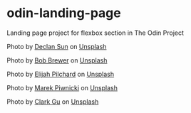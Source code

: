 # odin-landing-page
Landing page project for flexbox section in The Odin Project

Photo by [Declan Sun](https://unsplash.com/@declansun?utm_content=creditCopyText&utm_medium=referral&utm_source=unsplash) on [Unsplash](https://unsplash.com/photos/a-very-tall-building-sitting-next-to-a-very-tall-building-v38pHarq5_4?utm_content=creditCopyText&utm_medium=referral&utm_source=unsplash)
  
Photo by [Bob Brewer](https://unsplash.com/@brewbottle?utm_content=creditCopyText&utm_medium=referral&utm_source=unsplash) on [Unsplash](https://unsplash.com/photos/the-sun-is-setting-over-the-horizon-of-a-field-FIsLLcTyuLU?utm_content=creditCopyText&utm_medium=referral&utm_source=unsplash)

Photo by [Elijah Pilchard](https://unsplash.com/@elijahp?utm_content=creditCopyText&utm_medium=referral&utm_source=unsplash) on [Unsplash](https://unsplash.com/photos/a-long-exposure-photo-of-a-sunset-over-a-highway-rVDvDCWHz20?utm_content=creditCopyText&utm_medium=referral&utm_source=unsplash)

Photo by [Marek Piwnicki](https://unsplash.com/@marekpiwnicki?utm_content=creditCopyText&utm_medium=referral&utm_source=unsplash) on [Unsplash](https://unsplash.com/photos/the-sun-is-setting-over-a-mountain-range-b-h7F3XqUe8?utm_content=creditCopyText&utm_medium=referral&utm_source=unsplash)

Photo by [Clark Gu](https://unsplash.com/@atluminon?utm_content=creditCopyText&utm_medium=referral&utm_source=unsplash) on [Unsplash](https://unsplash.com/photos/a-large-body-of-water-sitting-under-a-pink-sky-sbNlS7dWqKE?utm_content=creditCopyText&utm_medium=referral&utm_source=unsplash)
  